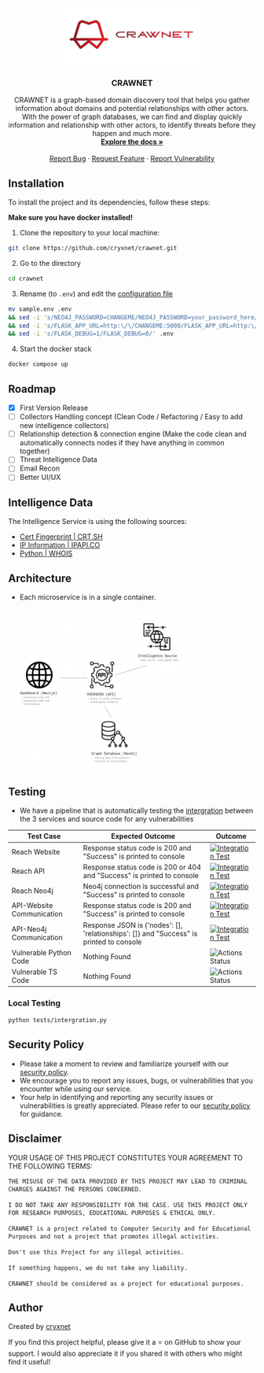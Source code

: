 <br />
<div align="center">
  <a href="https://github.com/cryxnet/crawnet">
    <img src="assets/crawnet.png" alt="Logo" width="300" height="120">
  </a>

  <h3 align="center">CRAWNET</h3>

  <p align="center">
CRAWNET is a graph-based domain discovery tool that helps you gather information
about domains and potential relationships with other actors.
With the power of graph databases, we can find and display quickly information and relationship with other actors, to identify threats before they happen and much more.
    <br />
    <a href="https://github.com/cryxnet/crawnet"><strong>Explore the docs »</strong></a>
    <br />
    <br />
    <a href="https://github.com/cryxnet/crawnet/issues">Report Bug</a>
    ·
    <a href="https://github.com/cryxnet/crawnet/issues">Request Feature</a>
        ·
    <a href="https://github.com/cryxnet/crawnet/security/policy">Report Vulnerability</a>
  </p>
</div>

## Installation

To install the project and its dependencies, follow these steps:

**Make sure you have docker installed!**

1. Clone the repository to your local machine:

```bash
git clone https://github.com/cryxnet/crawnet.git
```

2. Go to the directory

```bash
cd crawnet
```

3. Rename (to `.env`) and edit the [configuration file](/sample.env)

```bash
mv sample.env .env
&& sed -i 's/NEO4J_PASSWORD=CHANGEME/NEO4J_PASSWORD=your_password_here/' .env \
&& sed -i 's/FLASK_APP_URL=http:\/\/CHANGEME:5000/FLASK_APP_URL=http:\/\/your_machine_ip_or_localhost:5000/' .env \
&& sed -i 's/FLASK_DEBUG=1/FLASK_DEBUG=0/' .env
```

4. Start the docker stack

```bash
docker compose up
```

## Roadmap

-   [x] First Version Release
-   [ ] Collectors Handling concept (Clean Code / Refactoring / Easy to add new intelligence collectors)
-   [ ] Relationship detection & connection engine (Make the code clean and automatically connects nodes if they have anything in common together)
-   [ ] Threat Intelligence Data
-   [ ] Email Recon
-   [ ] Better UI/UX

## Intelligence Data

The Intelligence Service is using the following sources:

-   [Cert Fingerprint | CRT.SH](https://crt.sh/)
-   [IP Information | IPAPI.CO](https://ipapi.co/IPADDRESS/json/)
-   [Python | WHOIS](https://pypi.org/project/python-whois/)

## Architecture

-   Each microservice is in a single container.

<img src="assets/microservice_architecture.png" alt="architecture" heigth="400" width="400">

## Testing

-   We have a pipeline that is automatically testing the [intergration](/tests/intergration.py) between the 3 services and source code for any vulnerabilities

| Test Case                 | Expected Outcome                                                                        | Outcome                                                                                                                                                             |
| ------------------------- | --------------------------------------------------------------------------------------- | ------------------------------------------------------------------------------------------------------------------------------------------------------------------- |
| Reach Website             | Response status code is 200 and "Success" is printed to console                         | [![Integration Test](https://github.com/cryxnet/crawnet/actions/workflows/testing.yml/badge.svg)](https://github.com/cryxnet/crawnet/actions/workflows/testing.yml) |
| Reach API                 | Response status code is 200 or 404 and "Success" is printed to console                  | [![Integration Test](https://github.com/cryxnet/crawnet/actions/workflows/testing.yml/badge.svg)](https://github.com/cryxnet/crawnet/actions/workflows/testing.yml) |
| Reach Neo4j               | Neo4j connection is successful and "Success" is printed to console                      | [![Integration Test](https://github.com/cryxnet/crawnet/actions/workflows/testing.yml/badge.svg)](https://github.com/cryxnet/crawnet/actions/workflows/testing.yml) |
| API-Website Communication | Response status code is 200 and "Success" is printed to console                         | [![Integration Test](https://github.com/cryxnet/crawnet/actions/workflows/testing.yml/badge.svg)](https://github.com/cryxnet/crawnet/actions/workflows/testing.yml) |
| API-Neo4j Communication   | Response JSON is {'nodes': [], 'relationships': []} and "Success" is printed to console | [![Integration Test](https://github.com/cryxnet/crawnet/actions/workflows/testing.yml/badge.svg)](https://github.com/cryxnet/crawnet/actions/workflows/testing.yml) |
| Vulnerable Python Code    | Nothing Found                                                                           | ![Actions Status](https://github.com/cryxnet/crawnet/workflows/CodeQL/badge.svg)                                                                                    |
| Vulnerable TS Code        | Nothing Found                                                                           | ![Actions Status](https://github.com/cryxnet/crawnet/workflows/CodeQL/badge.svg)                                                                                    |

### Local Testing

```bash
python tests/intergration.py
```

## Security Policy

-   Please take a moment to review and familiarize yourself with our [security policy](/SECURITY.md).
-   We encourage you to report any issues, bugs, or vulnerabilities that you encounter while using our service.
-   Your help in identifying and reporting any security issues or vulnerabilities is greatly appreciated. Please refer to our [security policy](/SECURITY.md) for guidance.

## Disclaimer

YOUR USAGE OF THIS PROJECT CONSTITUTES YOUR AGREEMENT TO THE FOLLOWING TERMS:

    THE MISUSE OF THE DATA PROVIDED BY THIS PROJECT MAY LEAD TO CRIMINAL CHARGES AGAINST THE PERSONS CONCERNED.

    I DO NOT TAKE ANY RESPONSIBILITY FOR THE CASE. USE THIS PROJECT ONLY FOR RESEARCH PURPOSES, EDUCATIONAL PURPOSES & ETHICAL ONLY.

    CRAWNET is a project related to Computer Security and for Educational Purposes and not a project that promotes illegal activities.

    Don't use this Project for any illegal activities.

    If something happens, we do not take any liability.

    CRAWNET should be considered as a project for educational purposes.

## Author

Created by [cryxnet](https://cryxnet.com/)

If you find this project helpful, please give it a ⭐️ on GitHub to show your support.
I would also appreciate it if you shared it with others who might find it useful!
